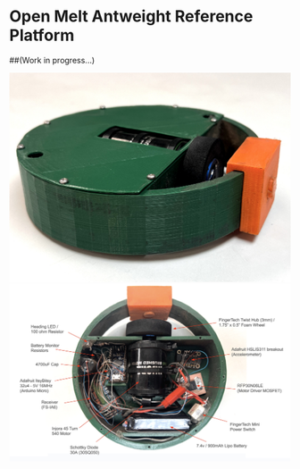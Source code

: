 # Open Melt Antweight Reference Platform


##(Work in progress...)

<img src="../images/plastic_ant.jpg" alt="drawing" width="600"/>

<img src="../images/internals_labelled.jpg" alt="drawing" width="600"/>

